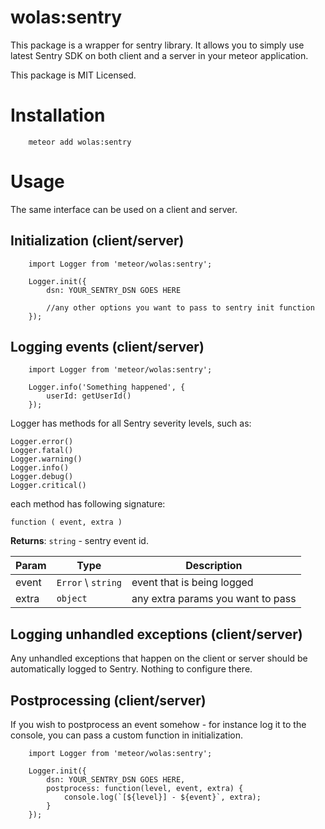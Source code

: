 # wolas:sentry

This package is a wrapper for sentry library. It allows you to simply use latest Sentry SDK on both client and a server in your meteor application.

This package is MIT Licensed.

# Installation

```
    meteor add wolas:sentry
```

# Usage

The same interface can be used on a client and server.

## Initialization (client/server)

```
    import Logger from 'meteor/wolas:sentry';

    Logger.init({
        dsn: YOUR_SENTRY_DSN GOES HERE

        //any other options you want to pass to sentry init function
    });
```

## Logging events (client/server)

```
    import Logger from 'meteor/wolas:sentry';

    Logger.info('Something happened', {
        userId: getUserId()
    });
```

Logger has methods for all Sentry severity levels, such as:

```
Logger.error()
Logger.fatal()
Logger.warning()
Logger.info()
Logger.debug()
Logger.critical()
```

each method has following signature:

`function ( event, extra )`

**Returns**: <code>string</code> - sentry event id.

| Param | Type | Description |
| --- | --- | --- |
| event | <code>Error</code> \ <code>string</code> | event that is being logged |
| extra | <code>object</code> | any extra params you want to pass |

## Logging unhandled exceptions (client/server)

Any unhandled exceptions that happen on the client or server should be automatically logged to Sentry. Nothing to configure there.

## Postprocessing (client/server)

If you wish to postprocess an event somehow - for instance log it to the console, you can pass a custom function in initialization.

```
    import Logger from 'meteor/wolas:sentry';

    Logger.init({
        dsn: YOUR_SENTRY_DSN GOES HERE,
        postprocess: function(level, event, extra) {
            console.log(`[${level}] - ${event}`, extra);
        }
    });
```
